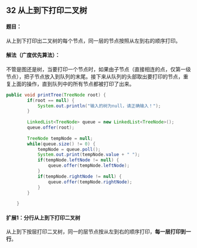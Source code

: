 ## 32 从上到下打印二叉树

#### 题目：

从上到下打印出二叉树的每个节点，同一层的节点按照从左到右的顺序打印。

#### 解法（广度优先算法）：

不管是图还是树，当要打印一个节点时，如果由子节点（直接相连的点，仅第一级节点），把子节点放入到队列的末尾。接下来从队列的头部取出要打印的节点，重复上面的操作，直到队列中的所有节点都被打印了出来。

```java
public void printTree(TreeNode root) {
		if(root == null) {
			System.out.println("输入的树为null，请正确输入！");
		}
		
		LinkedList<TreeNode> queue = new LinkedList<TreeNode>();
		queue.offer(root);
		
		TreeNode tempNode = null;
		while(queue.size() != 0) {
			tempNode = queue.poll();
			System.out.print(tempNode.value + " ");
			if(tempNode.leftNode != null) {
				queue.offer(tempNode.leftNode);
			}
			if(tempNode.rightNode != null) {
				queue.offer(tempNode.rightNode);
			}
		}
		
	}
```



#### 扩展1：分行从上到下打印二叉树

从上到下按层打印二叉树，同一的层节点按从左到右的顺序打印，**每一层打印到一行**。

